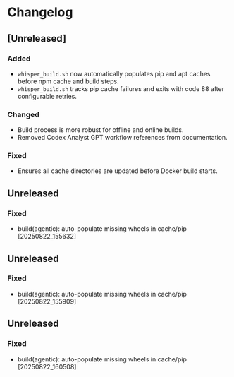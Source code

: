 # Changelog

## [Unreleased]
### Added
- `whisper_build.sh` now automatically populates pip and apt caches before npm cache and build steps.
- `whisper_build.sh` tracks pip cache failures and exits with code 88 after configurable retries.

### Changed
- Build process is more robust for offline and online builds.
- Removed Codex Analyst GPT workflow references from documentation.

### Fixed
- Ensures all cache directories are updated before Docker build starts.

## Unreleased
### Fixed
- build(agentic): auto-populate missing wheels in cache/pip [20250822_155632]

## Unreleased
### Fixed
- build(agentic): auto-populate missing wheels in cache/pip [20250822_155909]

## Unreleased
### Fixed
- build(agentic): auto-populate missing wheels in cache/pip [20250822_160508]
